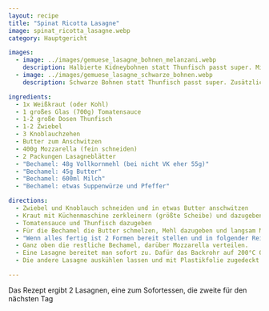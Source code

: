 ```yaml
---
layout: recipe
title: "Spinat Ricotta Lasagne"
image: spinat_ricotta_lasagne.webp
category: Hauptgericht

images:
  - image: ../images/gemuese_lasagne_bohnen_melanzani.webp
    description: Halbierte Kidneybohnen statt Thunfisch passt super. Mit dem Messer geschnittene Melanzani in Scheiben geschlichtet war zu Kaugummiartig (speziell am Folgetag). Entweder direkt in Sauce würfeln oder nicht nehmen
  - image: ../images/gemuese_lasagne_schwarze_bohnen.webp
    description: Schwarze Bohnen statt Thunfisch passt super. Zusätzlich mit Küchenmaschine Karotten, Peterwurzen, Zucchini, Paprika gerieben. Oben zusätzlich zum Bechamel Mozzarella-Würfel macht es oben weicher und schmeckt super

ingredients:
  - 1x Weißkraut (oder Kohl)
  - 1 großes Glas (700g) Tomatensauce
  - 1-2 große Dosen Thunfisch
  - 1-2 Zwiebel
  - 3 Knoblauchzehen
  - Butter zum Anschwitzen
  - 400g Mozzarella (fein schneiden)
  - 2 Packungen Lasagneblätter
  - "Bechamel: 48g Vollkornmehl (bei nicht VK eher 55g)"
  - "Bechamel: 45g Butter"
  - "Bechamel: 600ml Milch"
  - "Bechamel: etwas Suppenwürze und Pfeffer"

directions:
  - Zwiebel und Knoblauch schneiden und in etwas Butter anschwitzen
  - Kraut mit Küchenmaschine zerkleinern (größte Scheibe) und dazugeben
  - Tomatensauce und Thunfisch dazugeben
  - Für die Bechamel die Butter schmelzen, Mehl dazugeben und langsam Milch dazugießen während ständig umgerührt wird
  - "Wenn alles fertig ist 2 Formen bereit stellen und in folgender Reihenfolge schlichten: unten Bechamel, Lasagneblätter, Tomatensauce, Mozzarella, Lasagneblätter, Bechamel, Tomatensauce, ..."
  - Ganz oben die restliche Bechamel, darüber Mozzarella verteilen.
  - Eine Lasagne bereitet man sofort zu. Dafür das Backrohr auf 200°C Ober/Unterhitze vorheizen und wenn vorgeheizt auf Unterhitze ändern und 10min ins Rohr stellen (2. Schiene von unten), danach auf Ober/Unterhitze ändern und nochmal 20min ins Rohr geben
  - Die andere Lasagne auskühlen lassen und mit Plastikfolie zugedeckt im Kühlschrank aufheben. Am Folgetag für 30min 200°C Ober/Unterhitze ins vorgeheizte Backrohr gegeben werden (weil sie oben sowieso flüssiger ist)

---
```


Das Rezept ergibt 2 Lasagnen, eine zum Sofortessen, die zweite für den nächsten Tag